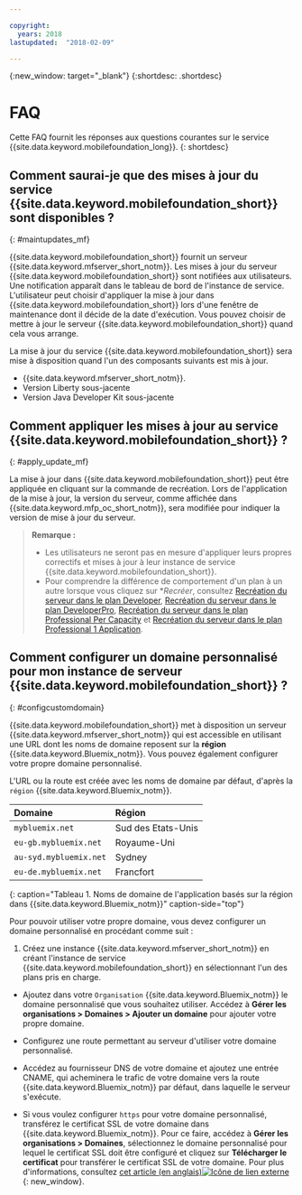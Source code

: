 ```yaml
---

copyright:
  years: 2018
lastupdated:  "2018-02-09"

---
```


{:new_window: target="_blank"}
{:shortdesc: .shortdesc}


# FAQ

Cette FAQ fournit les réponses aux questions courantes sur le service {{site.data.keyword.mobilefoundation_long}}.
{: shortdesc}

## Comment saurai-je que des mises à jour du service {{site.data.keyword.mobilefoundation_short}} sont disponibles ?
{: #maintupdates_mf}

{{site.data.keyword.mobilefoundation_short}} fournit un serveur {{site.data.keyword.mfserver_short_notm}}. Les mises à jour du serveur {{site.data.keyword.mobilefoundation_short}} sont notifiées aux utilisateurs. Une notification apparaît dans le tableau de bord de l'instance de service. L'utilisateur peut choisir d'appliquer la mise à jour dans {{site.data.keyword.mobilefoundation_short}} lors d'une fenêtre de maintenance dont il décide de la date d'exécution. Vous pouvez choisir de mettre à jour le serveur {{site.data.keyword.mobilefoundation_short}} quand cela vous arrange.

La mise à jour du service {{site.data.keyword.mobilefoundation_short}} sera mise à disposition quand l'un des composants suivants est mis à jour.

* {{site.data.keyword.mfserver_short_notm}}.
* Version Liberty sous-jacente
* Version Java Developer Kit sous-jacente

## Comment appliquer les mises à jour au service {{site.data.keyword.mobilefoundation_short}} ?
{: #apply_update_mf}

La mise à jour dans {{site.data.keyword.mobilefoundation_short}} peut être appliquée en cliquant sur la commande de recréation.
Lors de l'application de la mise à jour, la version du serveur, comme affichée dans {{site.data.keyword.mfp_oc_short_notm}}, sera modifiée pour indiquer la version de mise à jour du serveur.

> **Remarque :**
>  * Les utilisateurs ne seront pas en mesure d'appliquer leurs propres correctifs et mises à jour à leur instance de service {{site.data.keyword.mobilefoundation_short}}.
>  * Pour comprendre la différence de comportement d'un plan à un autre lorsque vous cliquez
sur **Recréer*, consultez [Recréation du serveur dans le plan Developer](c_using_mfs_p1.html#recreate_mobilefoundation_p1),
[Recréation du serveur dans le plan DeveloperPro](c_using_mfs_p3.html#recreate_mobilefoundation_p3),
[Recréation du serveur dans le plan Professional Per Capacity](c_using_mfs_p4.html#recreate_mobilefoundation_p4) et
[Recréation du serveur dans le plan Professional 1 Application](c_using_mfs_p2.html#recreate_mobilefoundation_p2).

>

## Comment configurer un domaine personnalisé pour mon instance de serveur {{site.data.keyword.mobilefoundation_short}} ?
{: #configcustomdomain}

{{site.data.keyword.mobilefoundation_short}} met à disposition un serveur {{site.data.keyword.mfserver_short_notm}}
qui est accessible en utilisant une URL dont les noms de domaine reposent sur la **région** {{site.data.keyword.Bluemix_notm}}.
Vous pouvez également configurer votre propre domaine personnalisé.

L'URL ou la route est créée avec les noms de domaine par défaut, d'après la `région` {{site.data.keyword.Bluemix_notm}}.

  |Domaine |  Région  |    
  |:----- | :----- |    
  |`mybluemix.net` | Sud des Etats-Unis |    
  |`eu-gb.mybluemix.net` | Royaume-Uni  |
  |`au-syd.mybluemix.net` | Sydney  |   
  |`eu-de.mybluemix.net` | Francfort |   
  {: caption="Tableau 1. Noms de domaine de l'application basés sur la région dans {{site.data.keyword.Bluemix_notm}}" caption-side="top"}

Pour pouvoir utiliser votre propre domaine, vous devez configurer un domaine personnalisé en procédant comme suit :

1.	Créez une instance {{site.data.keyword.mfserver_short_notm}} en créant l'instance de service {{site.data.keyword.mobilefoundation_short}} en sélectionnant l'un des plans pris en charge.

+ Ajoutez dans votre `Organisation` {{site.data.keyword.Bluemix_notm}} le domaine personnalisé que vous souhaitez utiliser. Accédez à **Gérer les organisations > Domaines > Ajouter un domaine** pour ajouter votre propre domaine.

+ Configurez une route permettant au serveur <!--container group--> d'utiliser votre domaine personnalisé.

+ Accédez au fournisseur DNS de votre domaine et ajoutez une entrée CNAME, qui acheminera le trafic de votre domaine vers la route {{site.data.keyword.Bluemix_notm}} par défaut, dans laquelle le serveur <!--container group--> s'exécute.

+ Si vous voulez configurer `https` pour votre domaine personnalisé, transférez le certificat SSL de votre domaine dans {{site.data.keyword.Bluemix_notm}}. Pour ce faire, accédez à **Gérer les organisations > Domaines**, sélectionnez le domaine personnalisé pour lequel le certificat SSL doit être configuré et cliquez sur **Télécharger le certificat** pour transférer le certificat SSL de votre domaine. Pour plus d'informations, consultez
[cet article (en anglais)![Icône de lien externe](../../icons/launch-glyph.svg "Icône de lien externe")](https://developer.ibm.com/bluemix/2014/09/28/ssl-certificates-bluemix-custom-domains/){: new_window}.
